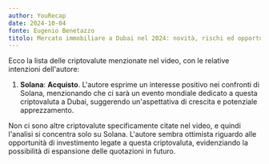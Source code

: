 ```yaml
---
author: YouRecap
date: 2024-10-04
fonte: Eugenio Benetazzo
titolo: Mercato immobiliare a Dubai nel 2024: novità, rischi ed opportunità
---
```


Ecco la lista delle criptovalute menzionate nel video, con le relative intenzioni dell'autore:

1. **Solana**: **Acquisto**. L'autore esprime un interesse positivo nei confronti di Solana, menzionando che ci sarà un evento mondiale dedicato a questa criptovaluta a Dubai, suggerendo un'aspettativa di crescita e potenziale apprezzamento.

Non ci sono altre criptovalute specificamente citate nel video, e quindi l'analisi si concentra solo su Solana. L'autore sembra ottimista riguardo alle opportunità di investimento legate a questa criptovaluta, evidenziando la possibilità di espansione delle quotazioni in futuro.
